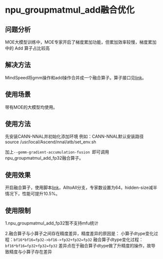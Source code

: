 # npu_groupmatmul_add融合优化

## 问题分析
MOE大模型训练中，MOE专家开启了梯度累加功能，但累加效率较慢，梯度累加中的 Add 算子占比较高

## 解决方法
MindSpeed将gmm操作和add操作合并成一个融合算子。算子接口见[link](../ops/npu_groupmatmul_add.md)。

## 使用场景
带有MOE的大模型均使用。

## 使用方法
先安装CANN-NNAL并初始化添加环境
例如：CANN-NNAL默认安装路径
source /usr/local/Ascend/nnal/atb/set_env.sh 

加上`--gemm-gradient-accumulation-fusion `即可调用npu_groupmatmul_add_fp32融合算子。

## 使用效果 
开启融合算子，使用脚本[link](../../tests_extend/system_tests/gpt/pretrain_gpt_megatron_moe_8k.sh)，AlltoAll分支，专家数设置为64，hidden-size减半情况下，性能可提升10.5%。

## 使用限制
1.npu_groupmatmul_add_fp32暂不支持mfu统计

2.融合算子与小算子之间存在精度差异，精度差异的原因是：
小算子dtype变化过程：`bf16*bf16=fp32->bf16->fp32+fp32=fp32`
融合算子dtype变化过程：`bf16*bf16=fp32+fp32=fp32`
差异点在于融合算子dtype做了升精度的操作，故导致精度与小算子存在差异